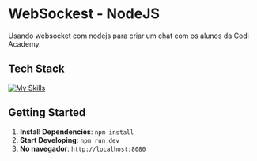 <!--- # "Can be a image or a gift from the project pages" -->
# WebSockest - NodeJS

Usando websocket com nodejs para criar um chat com os alunos da Codi Academy.

## Tech Stack

<!--- # "Verify icons availability here https://github.com/tandpfun/skill-icons" -->

[![My Skills](https://skillicons.dev/icons?i=nodejs,javascript,html,css)](https://skillicons.dev)

## Getting Started

1. **Install Dependencies**: `npm install`
2. **Start Developing**: `npm run dev`
3. **No navegador**: `http://localhost:8080`